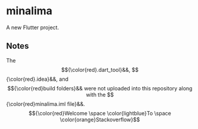 # minalima

A new Flutter project.

## Notes

The $${\color{red}.dart_tool}&&, $${\color{red}.idea}&&, and $${\color{red}build folders}&& were not uploaded into this repository along with the $${\color{red}minalima.iml file}&&.
$${\color{red}Welcome \space \color{lightblue}To \space \color{orange}Stackoverflow}$$
